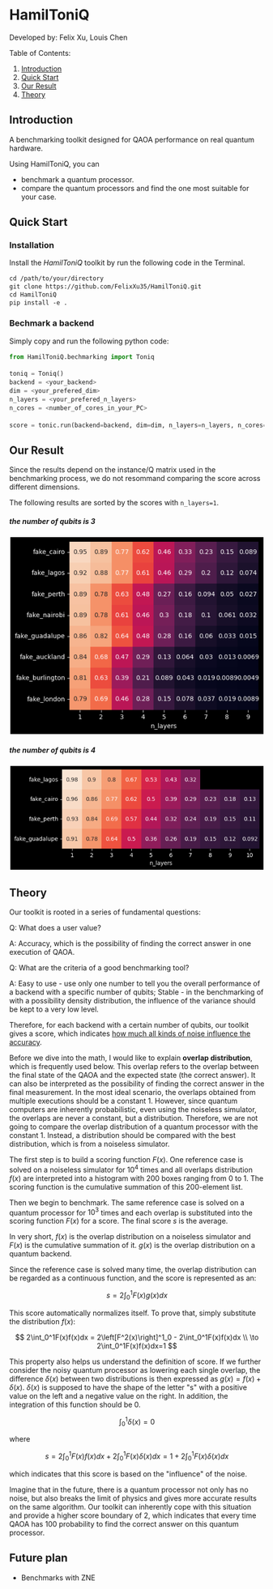 # HamilToniQ

Developed by: Felix Xu, Louis Chen

Table of Contents:

1. [Introduction](#introduction)
2. [Quick Start](#quickstart)
3. [Our Result](#ourresult)
4. [Theory](#theory)

<a name="introduction"></a>

## Introduction 

A benchmarking toolkit designed for QAOA performance on real quantum hardware.

Using HamilToniQ, you can

* benchmark a quantum processor.
* compare the quantum processors and find the one most suitable for your case.

<a name="quickstart"></a>

## Quick Start 

### Installation

Install the *HamilToniQ* toolkit by run the following code in the Terminal.

```shell
cd /path/to/your/directory
git clone https://github.com/FelixXu35/HamilToniQ.git
cd HamilToniQ
pip install -e .
```



### Bechmark a backend

Simply copy and run the following python code:

```python
from HamilToniQ.bechmarking import Toniq

toniq = Toniq()
backend = <your_backend>
dim = <your_prefered_dim>
n_layers = <your_prefered_n_layers>
n_cores = <number_of_cores_in_your_PC>

score = tonic.run(backend=backend, dim=dim, n_layers=n_layers, n_cores=n_cores)
```

<a name="ourresult"></a>

## Our Result 

Since the results depend on the instance/Q matrix used in the benchmarking process, we do not resommand comparing the score across different dimensions.

The following results are sorted by the scores with `n_layers=1`.

##### the number of qubits is 3

<p align=center><img src="./HamilToniQ/our_results/dim_3.png" alt="n_qubits=3" width="500" /></p>

##### the number of qubits is 4

<p align=center><img src="./HamilToniQ/our_results/dim_4.png" alt="n_qubits=4" width="500" /></p>

<a name="theory"></a>

## Theory 

Our toolkit is rooted in a series of fundamental questions:

Q: What does a user value?

A: Accuracy, which is the possibility of finding the correct answer in one execution of QAOA.

Q: What are the criteria of a good benchmarking tool?

A: Easy to use - use only one number to tell you the overall performance of a backend with a specific number of qubits; Stable - in the benchmarking of with a possibility density distribution, the influence of the variance should be kept to a very low level. 

Therefore, for each backend with a certain number of qubits, our toolkit gives a score, which indicates <u>how much all kinds of noise influence the accuracy</u>. 

Before we dive into the math, I would like to explain **overlap distribution**, which is frequently used below. This overlap refers to the overlap between the final state of the QAOA and the expected state (the correct answer). It can also be interpreted as the possibility of finding the correct answer in the final measurement. In the most ideal scenario, the overlaps obtained from multiple executions should be a constant $1$. However, since quantum computers are inherently probabilistic, even using the noiseless simulator, the overlaps are never a constant, but a distribution. Therefore, we are not going to compare the overlap distribution of a quantum processor with the constant $1$. Instead, a distribution should be compared with the best distribution, which is from a noiseless simulator.

The first step is to build a scoring function $F(x)$. One reference case is solved on a noiseless simulator for $10^4$ times and all overlaps distribution $f(x)$ are interpreted into a histogram with 200 boxes ranging from 0 to 1. The scoring function is the cumulative summation of this 200-element list.

Then we begin to benchmark. The same reference case is solved on a quantum processor for $10^3$ times and each overlap is substituted into the scoring function $F(x)$ for a score. The final score $s$ is the average.

In very short, $f(x)$ is the overlap distribution on a noiseless simulator and $F(x)$ is the cumulative summation of it. $g(x)$ is the overlap distribution on a quantum backend. 

Since the reference case is solved many time, the overlap distribution can be regarded as a continuous function, and the score is represented as an:

$$
s=2\int_0^1F(x)g(x)dx
$$

This score automatically normalizes itself. To prove that, simply substitute the distribution $f(x)$:

$$
2\int_0^1F(x)f(x)dx = 2\left[F^2(x)\right]^1_0 - 2\int_0^1F(x)f(x)dx \\
\to 2\int_0^1F(x)f(x)dx=1
$$

This property also helps us understand the definition of score. If we further consider the noisy quantum processor as lowering each single overlap, the difference $\delta(x)$ between two distributions is then expressed as $g(x) = f(x) + \delta(x)$. $\delta(x)$ is supposed to have the shape of the letter "s" with a positive value on the left and a negative value on the right. In addition, the integration of this function should be 0.

$$
\int_0^1\delta(x)=0
$$

where 

$$
s=2\int^1_0F(x)f(x)dx+2\int^1_0F(x)\delta(x)dx=1+2\int^1_0F(x)\delta(x)dx
$$

which indicates that this score is based on the "influence" of the noise.

Imagine that in the future, there is a quantum processor not only has no noise, but also breaks the limit of physics and gives more accurate results on the same algorithm. Our toolkit can inherently cope with this situation and provide a higher score boundary of $2$, which indicates that every time QAOA has $100%$ probability to find the correct answer on this quantum processor.

## Future plan

* Benchmarks with ZNE